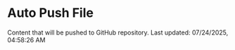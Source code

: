 # Auto Push File

Content that will be pushed to GitHub repository.
Last updated: 07/24/2025, 04:58:26 AM